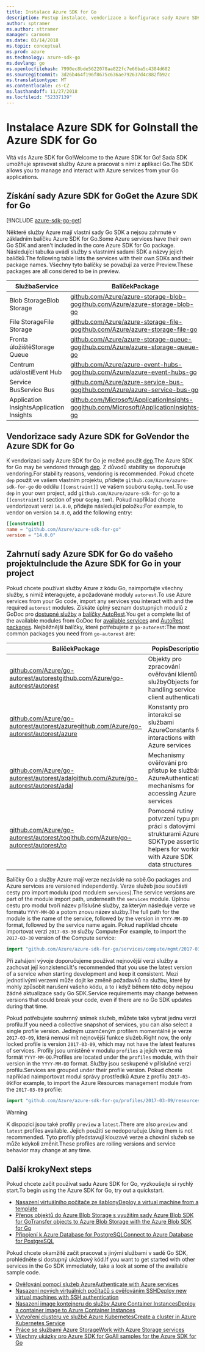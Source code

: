 ```yaml
---
title: Instalace Azure SDK for Go
description: Postup instalace, vendorizace a konfigurace sady Azure SDK for Go
author: sptramer
ms.author: sttramer
manager: carmonm
ms.date: 03/14/2018
ms.topic: conceptual
ms.prod: azure
ms.technology: azure-sdk-go
ms.devlang: go
ms.openlocfilehash: 7990ec8bde5622078aa822fc7e66ba5c4384d682
ms.sourcegitcommit: 3d26b464f196f8675c636ae792637d4c882fb92c
ms.translationtype: MT
ms.contentlocale: cs-CZ
ms.lasthandoff: 11/27/2018
ms.locfileid: "52337139"
---
```

# <a name="install-the-azure-sdk-for-go"></a><span data-ttu-id="876fb-103">Instalace Azure SDK for Go</span><span class="sxs-lookup"><span data-stu-id="876fb-103">Install the Azure SDK for Go</span></span>

<span data-ttu-id="876fb-104">Vítá vás Azure SDK for Go!</span><span class="sxs-lookup"><span data-stu-id="876fb-104">Welcome to the Azure SDK for Go!</span></span> <span data-ttu-id="876fb-105">Sada SDK umožňuje spravovat služby Azure a pracovat s nimi z aplikací Go.</span><span class="sxs-lookup"><span data-stu-id="876fb-105">The SDK allows you to manage and interact with Azure services from your Go applications.</span></span>

## <a name="get-the-azure-sdk-for-go"></a><span data-ttu-id="876fb-106">Získání sady Azure SDK for Go</span><span class="sxs-lookup"><span data-stu-id="876fb-106">Get the Azure SDK for Go</span></span>

[!INCLUDE [azure-sdk-go-get](includes/azure-sdk-go-get.md)]

<span data-ttu-id="876fb-107">Některé služby Azure mají vlastní sady Go SDK a nejsou zahrnuté v základním balíčku Azure SDK for Go.</span><span class="sxs-lookup"><span data-stu-id="876fb-107">Some Azure services have their own Go SDK and aren't included in the core Azure SDK for Go package.</span></span> <span data-ttu-id="876fb-108">Následující tabulka uvádí služby s vlastními sadami SDK a názvy jejich balíčků.</span><span class="sxs-lookup"><span data-stu-id="876fb-108">The following table lists the services with their own SDKs and their package names.</span></span> <span data-ttu-id="876fb-109">Všechny tyto balíčky se považují za verze Preview.</span><span class="sxs-lookup"><span data-stu-id="876fb-109">These packages are all considered to be in preview.</span></span>

| <span data-ttu-id="876fb-110">Služba</span><span class="sxs-lookup"><span data-stu-id="876fb-110">Service</span></span> | <span data-ttu-id="876fb-111">Balíček</span><span class="sxs-lookup"><span data-stu-id="876fb-111">Package</span></span> |
|---------|---------|
| <span data-ttu-id="876fb-112">Blob Storage</span><span class="sxs-lookup"><span data-stu-id="876fb-112">Blob Storage</span></span> | [<span data-ttu-id="876fb-113">github.com/Azure/azure-storage-blob-go</span><span class="sxs-lookup"><span data-stu-id="876fb-113">github.com/Azure/azure-storage-blob-go</span></span>](https://github.com/Azure/azure-storage-blob-go) |
| <span data-ttu-id="876fb-114">File Storage</span><span class="sxs-lookup"><span data-stu-id="876fb-114">File Storage</span></span> | [<span data-ttu-id="876fb-115">github.com/Azure/azure-storage-file-go</span><span class="sxs-lookup"><span data-stu-id="876fb-115">github.com/Azure/azure-storage-file-go</span></span>](https://github.com/Azure/azure-storage-file-go) |
| <span data-ttu-id="876fb-116">Fronta úložiště</span><span class="sxs-lookup"><span data-stu-id="876fb-116">Storage Queue</span></span> | [<span data-ttu-id="876fb-117">github.com/Azure/azure-storage-queue-go</span><span class="sxs-lookup"><span data-stu-id="876fb-117">github.com/Azure/azure-storage-queue-go</span></span>](https://github.com/Azure/azure-storage-queue-go) |
| <span data-ttu-id="876fb-118">Centrum událostí</span><span class="sxs-lookup"><span data-stu-id="876fb-118">Event Hub</span></span> | [<span data-ttu-id="876fb-119">github.com/Azure/azure-event-hubs-go</span><span class="sxs-lookup"><span data-stu-id="876fb-119">github.com/Azure/azure-event-hubs-go</span></span>](https://github.com/Azure/azure-event-hubs-go) |
| <span data-ttu-id="876fb-120">Service Bus</span><span class="sxs-lookup"><span data-stu-id="876fb-120">Service Bus</span></span> | [<span data-ttu-id="876fb-121">github.com/Azure/azure-service-bus-go</span><span class="sxs-lookup"><span data-stu-id="876fb-121">github.com/Azure/azure-service-bus-go</span></span>](https://github.com/Azure/azure-service-bus-go) |
| <span data-ttu-id="876fb-122">Application Insights</span><span class="sxs-lookup"><span data-stu-id="876fb-122">Application Insights</span></span> | [<span data-ttu-id="876fb-123">github.com/Microsoft/ApplicationInsights-go</span><span class="sxs-lookup"><span data-stu-id="876fb-123">github.com/Microsoft/ApplicationInsights-go</span></span>](https://github.com/Microsoft/ApplicationInsights-go) |

## <a name="vendor-the-azure-sdk-for-go"></a><span data-ttu-id="876fb-124">Vendorizace sady Azure SDK for Go</span><span class="sxs-lookup"><span data-stu-id="876fb-124">Vendor the Azure SDK for Go</span></span>

<span data-ttu-id="876fb-125">K vendorizaci sady Azure SDK for Go je možné použít [dep](https://github.com/golang/dep).</span><span class="sxs-lookup"><span data-stu-id="876fb-125">The Azure SDK for Go may be vendored through [dep](https://github.com/golang/dep).</span></span> <span data-ttu-id="876fb-126">Z důvodů stability se doporučuje vendoring.</span><span class="sxs-lookup"><span data-stu-id="876fb-126">For stability reasons, vendoring is recommended.</span></span> <span data-ttu-id="876fb-127">Pokud chcete `dep` použít ve vašem vlastním projektu, přidejte `github.com/Azure/azure-sdk-for-go` do oddílu `[[constraint]]` ve vašem souboru `Gopkg.toml`.</span><span class="sxs-lookup"><span data-stu-id="876fb-127">To use `dep` in your own project, add `github.com/Azure/azure-sdk-for-go` to a `[[constraint]]` section of your `Gopkg.toml`.</span></span> <span data-ttu-id="876fb-128">Pokud například chcete vendorizovat verzi `14.0.0`, přidejte následující položku:</span><span class="sxs-lookup"><span data-stu-id="876fb-128">For example, to vendor on version `14.0.0`, add the following entry:</span></span>

```toml
[[constraint]]
name = "github.com/Azure/azure-sdk-for-go"
version = "14.0.0"
```

## <a name="include-the-azure-sdk-for-go-in-your-project"></a><span data-ttu-id="876fb-129">Zahrnutí sady Azure SDK for Go do vašeho projektu</span><span class="sxs-lookup"><span data-stu-id="876fb-129">Include the Azure SDK for Go in your project</span></span>

<span data-ttu-id="876fb-130">Pokud chcete používat služby Azure z kódu Go, naimportujte všechny služby, s nimiž interagujete, a požadované moduly `autorest`.</span><span class="sxs-lookup"><span data-stu-id="876fb-130">To use Azure services from your Go code, import any services you interact with and the required `autorest` modules.</span></span>
<span data-ttu-id="876fb-131">Získáte úplný seznam dostupných modulů z GoDoc pro [dostupné služby](https://godoc.org/github.com/Azure/azure-sdk-for-go) a [balíčky AutoRest](https://godoc.org/github.com/Azure/go-autorest).</span><span class="sxs-lookup"><span data-stu-id="876fb-131">You get a complete list of the available modules from GoDoc for [available services](https://godoc.org/github.com/Azure/azure-sdk-for-go) and [AutoRest packages](https://godoc.org/github.com/Azure/go-autorest).</span></span> <span data-ttu-id="876fb-132">Nejběžnější balíčky, které potřebujete z `go-autorest`:</span><span class="sxs-lookup"><span data-stu-id="876fb-132">The most common packages you need from `go-autorest` are:</span></span>

| <span data-ttu-id="876fb-133">Balíček</span><span class="sxs-lookup"><span data-stu-id="876fb-133">Package</span></span> | <span data-ttu-id="876fb-134">Popis</span><span class="sxs-lookup"><span data-stu-id="876fb-134">Description</span></span> |
|---------|-------------|
| <span data-ttu-id="876fb-135">[github.com/Azure/go-autorest/autorest][autorest]</span><span class="sxs-lookup"><span data-stu-id="876fb-135">[github.com/Azure/go-autorest/autorest][autorest]</span></span> | <span data-ttu-id="876fb-136">Objekty pro zpracování ověřování klientů služby</span><span class="sxs-lookup"><span data-stu-id="876fb-136">Objects for handling service client authentication</span></span> |
| <span data-ttu-id="876fb-137">[github.com/Azure/go-autorest/autorest/azure][autorest/azure]</span><span class="sxs-lookup"><span data-stu-id="876fb-137">[github.com/Azure/go-autorest/autorest/azure][autorest/azure]</span></span> | <span data-ttu-id="876fb-138">Konstanty pro interakci se službami Azure</span><span class="sxs-lookup"><span data-stu-id="876fb-138">Constants for interactions with Azure services</span></span> |
| <span data-ttu-id="876fb-139">[github.com/Azure/go-autorest/autorest/adal][autorest/adal]</span><span class="sxs-lookup"><span data-stu-id="876fb-139">[github.com/Azure/go-autorest/autorest/adal][autorest/adal]</span></span> | <span data-ttu-id="876fb-140">Mechanismy ověřování pro přístup ke službám Azure</span><span class="sxs-lookup"><span data-stu-id="876fb-140">Authentication mechanisms for accessing Azure services</span></span> |
| <span data-ttu-id="876fb-141">[github.com/Azure/go-autorest/autorest/to][autorest/to]</span><span class="sxs-lookup"><span data-stu-id="876fb-141">[github.com/Azure/go-autorest/autorest/to][autorest/to]</span></span> | <span data-ttu-id="876fb-142">Pomocné rutiny potvrzení typu pro práci s datovými strukturami Azure SDK</span><span class="sxs-lookup"><span data-stu-id="876fb-142">Type assertion helpers for working with Azure SDK data structures</span></span> |

[autorest]: https://godoc.org/github.com/Azure/go-autorest/autorest
[autorest/azure]: https://godoc.org/github.com/Azure/go-autorest/autorest/azure
[autorest/adal]: https://godoc.org/github.com/Azure/go-autorest/autorest/adal
[autorest/to]: https://godoc.org/github.com/Azure/go-autorest/autorest/to

<span data-ttu-id="876fb-143">Balíčky Go a služby Azure mají verze nezávislé na sobě.</span><span class="sxs-lookup"><span data-stu-id="876fb-143">Go packages and Azure services are versioned independently.</span></span> <span data-ttu-id="876fb-144">Verze služeb jsou součástí cesty pro import modulu (pod modulem `services`).</span><span class="sxs-lookup"><span data-stu-id="876fb-144">The service versions are part of the module import path, underneath the `services` module.</span></span> <span data-ttu-id="876fb-145">Úplnou cestu pro modul tvoří název příslušné služby, za kterým následuje verze ve formátu `YYYY-MM-DD` a potom znovu název služby.</span><span class="sxs-lookup"><span data-stu-id="876fb-145">The full path for the module is the name of the service, followed by the version in `YYYY-MM-DD` format, followed by the service name again.</span></span> <span data-ttu-id="876fb-146">Pokud například chcete importovat verzi `2017-03-30` služby Compute:</span><span class="sxs-lookup"><span data-stu-id="876fb-146">For example, to import the `2017-03-30` version of the Compute service:</span></span>

```go
import "github.com/Azure/azure-sdk-for-go/services/compute/mgmt/2017-03-30/compute"
```

<span data-ttu-id="876fb-147">Při zahájení vývoje doporučujeme používat nejnovější verzi služby a zachovat její konzistenci.</span><span class="sxs-lookup"><span data-stu-id="876fb-147">It's recommended that you use the latest version of a service when starting development and keep it consistent.</span></span>
<span data-ttu-id="876fb-148">Mezi jednotlivými verzemi může dojít ke změně požadavků na službu, které by mohly způsobit narušení vašeho kódu, a to i když během této doby nejsou žádné aktualizace sady Go SDK.</span><span class="sxs-lookup"><span data-stu-id="876fb-148">Service requirements may change between versions that could break your code, even if there are no Go SDK updates during that time.</span></span>

<span data-ttu-id="876fb-149">Pokud potřebujete souhrnný snímek služeb, můžete také vybrat jednu verzi profilu.</span><span class="sxs-lookup"><span data-stu-id="876fb-149">If you need a collective snapshot of services, you can also select a single profile version.</span></span> <span data-ttu-id="876fb-150">Jediným uzamčeným profilem momentálně je verze `2017-03-09`, která nemusí mít nejnovější funkce služeb.</span><span class="sxs-lookup"><span data-stu-id="876fb-150">Right now, the only locked profile is version `2017-03-09`, which may not have the latest features of services.</span></span> <span data-ttu-id="876fb-151">Profily jsou umístěné v modulu `profiles` a jejich verze má formát `YYYY-MM-DD`.</span><span class="sxs-lookup"><span data-stu-id="876fb-151">Profiles are located under the `profiles` module, with their version in the `YYYY-MM-DD` format.</span></span> <span data-ttu-id="876fb-152">Služby jsou seskupené v příslušné verzi profilu.</span><span class="sxs-lookup"><span data-stu-id="876fb-152">Services are grouped under their profile version.</span></span> <span data-ttu-id="876fb-153">Pokud chcete například naimportovat modul správy prostředků Azure z profilu `2017-03-09`:</span><span class="sxs-lookup"><span data-stu-id="876fb-153">For example, to import the Azure Resources management module from the `2017-03-09` profile:</span></span>

```go
import "github.com/Azure/azure-sdk-for-go/profiles/2017-03-09/resources/mgmt/resources"
```

> [!WARNING]
> <span data-ttu-id="876fb-154">K dispozici jsou také profily `preview` a `latest`.</span><span class="sxs-lookup"><span data-stu-id="876fb-154">There are also `preview` and `latest` profiles available.</span></span> <span data-ttu-id="876fb-155">Jejich použití se nedoporučuje.</span><span class="sxs-lookup"><span data-stu-id="876fb-155">Using them is not recommended.</span></span> <span data-ttu-id="876fb-156">Tyto profily představují klouzavé verze a chování služeb se může kdykoli změnit.</span><span class="sxs-lookup"><span data-stu-id="876fb-156">These profiles are rolling versions and service behavior may change at any time.</span></span>

## <a name="next-steps"></a><span data-ttu-id="876fb-157">Další kroky</span><span class="sxs-lookup"><span data-stu-id="876fb-157">Next steps</span></span>

<span data-ttu-id="876fb-158">Pokud chcete začít používat sadu Azure SDK for Go, vyzkoušejte si rychlý start.</span><span class="sxs-lookup"><span data-stu-id="876fb-158">To begin using the Azure SDK for Go, try out a quickstart.</span></span>

* [<span data-ttu-id="876fb-159">Nasazení virtuálního počítače ze šablony</span><span class="sxs-lookup"><span data-stu-id="876fb-159">Deploy a virtual machine from a template</span></span>](azure-sdk-go-qs-vm.md)
* [<span data-ttu-id="876fb-160">Přenos objektů do Azure Blob Storage s využitím sady Azure Blob SDK for Go</span><span class="sxs-lookup"><span data-stu-id="876fb-160">Transfer objects to Azure Blob Storage with the Azure Blob SDK for Go</span></span>](/azure/storage/blobs/storage-quickstart-blobs-go?toc=%2fgo%2fazure%2ftoc.json)
* [<span data-ttu-id="876fb-161">Připojení k Azure Database for PostgreSQL</span><span class="sxs-lookup"><span data-stu-id="876fb-161">Connect to Azure Database for PostgreSQL</span></span>](/azure/postgresql/connect-go?toc=%2fgo%2fazure%2ftoc.json)

<span data-ttu-id="876fb-162">Pokud chcete okamžitě začít pracovat s jinými službami v sadě Go SDK, prohlédněte si dostupný ukázkový kód.</span><span class="sxs-lookup"><span data-stu-id="876fb-162">If you want to get started with other services in the Go SDK immediately, take a look at some of the available sample code.</span></span>

* [<span data-ttu-id="876fb-163">Ověřování pomocí služeb Azure</span><span class="sxs-lookup"><span data-stu-id="876fb-163">Authenticate with Azure services</span></span>](https://github.com/Azure-Samples/azure-sdk-for-go-samples/tree/master/internal/iam)
* [<span data-ttu-id="876fb-164">Nasazení nových virtuálních počítačů s ověřováním SSH</span><span class="sxs-lookup"><span data-stu-id="876fb-164">Deploy new virtual machines with SSH authentication</span></span>](https://github.com/Azure-Samples/azure-sdk-for-go-samples/tree/master/compute)
* [<span data-ttu-id="876fb-165">Nasazení image kontejneru do služby Azure Container Instances</span><span class="sxs-lookup"><span data-stu-id="876fb-165">Deploy a container image to Azure Container Instances</span></span>](https://github.com/Azure-Samples/azure-sdk-for-go-samples/tree/master/containerinstance)
* [<span data-ttu-id="876fb-166">Vytvoření clusteru ve službě Azure Kubernetes</span><span class="sxs-lookup"><span data-stu-id="876fb-166">Create a cluster in Azure Kubernetes Service</span></span>](https://github.com/Azure-Samples/azure-sdk-for-go-samples/tree/master/containerservice)
* [<span data-ttu-id="876fb-167">Práce se službami Azure Storage</span><span class="sxs-lookup"><span data-stu-id="876fb-167">Work with Azure Storage services</span></span>](https://github.com/Azure-Samples/azure-sdk-for-go-samples/tree/master/storage)
* [<span data-ttu-id="876fb-168">Všechny ukázky pro Azure SDK for Go</span><span class="sxs-lookup"><span data-stu-id="876fb-168">All samples for the Azure SDK for Go</span></span>](https://github.com/azure-samples/azure-sdk-for-go-samples)
